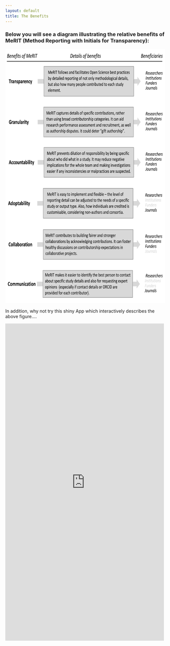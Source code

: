 ```yaml
---
layout: default
title: The Benefits
---
```


<p align="left">
     <h3> Below you will see a diagram illustrating the relative benefits of MeRIT (Method Reporting with Initials for Transparency): </h3>
  </p>
      
  <p align="center">
      <img src="merit_fig2.png" alt="merit figure 2"
      width="700" 
     height="800"> 
</p>

In addition, why not try this shiny App which interactively describes the above figure....

      
<iframe src = "https://edivimeycook.shinyapps.io/MeRIT_DNA/" style = "border:none; width:500px; height:1000px;"></iframe
